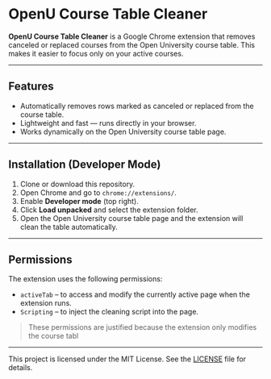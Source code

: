 # OpenU Course Table Cleaner

**OpenU Course Table Cleaner** is a Google Chrome extension that removes canceled or replaced courses from the Open University course table. This makes it easier to focus only on your active courses.

---

## Features

- Automatically removes rows marked as canceled or replaced from the course table.
- Lightweight and fast — runs directly in your browser.
- Works dynamically on the Open University course table page.

---

## Installation (Developer Mode)

1. Clone or download this repository.
2. Open Chrome and go to `chrome://extensions/`.
3. Enable **Developer mode** (top right).
4. Click **Load unpacked** and select the extension folder.
5. Open the Open University course table page and the extension will clean the table automatically.

---

## Permissions

The extension uses the following permissions:

- `activeTab` – to access and modify the currently active page when the extension runs.
- `Scripting` – to inject the cleaning script into the page.

> These permissions are justified because the extension only modifies the course tabl
---
This project is licensed under the MIT License. See the [LICENSE](LICENSE) file for details.

